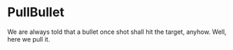 # PullBullet
We are always told that a bullet once shot shall hit the target, anyhow.
Well, here we pull it.
